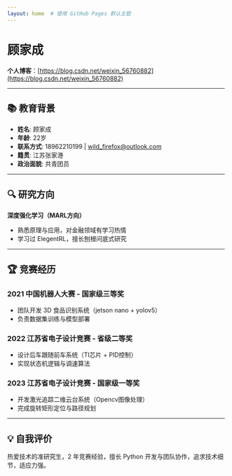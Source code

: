 ```yaml
---
layout: home  # 使用 GitHub Pages 默认主题
---
```


# 顾家成  
**个人博客**：[https://blog.csdn.net/weixin_56760882](https://blog.csdn.net/weixin_56760882)

---

## 📚 教育背景  
- **姓名**: 顾家成  
- **年龄**: 22岁  
- **联系方式**: 18962210199 | wild_firefox@outlook.com  
- **籍贯**: 江苏张家港  
- **政治面貌**: 共青团员  

---

## 🔍 研究方向  
**深度强化学习（MARL方向）**  
- 熟悉原理与应用，对金融领域有学习热情  
- 学习过 ElegentRL，擅长刨根问底式研究  

---

## 🏆 竞赛经历  
### 2021 中国机器人大赛 - 国家级三等奖  
- 团队开发 3D 食品识别系统（jetson nano + yolov5）  
- 负责数据集训练与模型部署  

### 2022 江苏省电子设计竞赛 - 省级二等奖  
- 设计后车跟随前车系统（TI芯片 + PID控制）  
- 实现状态机逻辑与调速算法  

### 2023 江苏省电子设计竞赛 - 国家级一等奖  
- 开发激光追踪二维云台系统（Opencv图像处理）  
- 完成旋转矩形定位与路径规划  

---

## 💡 自我评价  
热爱技术的准研究生，2 年竞赛经验，擅长 Python 开发与团队协作，追求技术细节，适应力强。